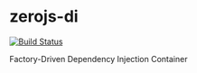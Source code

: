 # zerojs-di

[![Build Status](https://travis-ci.com/zerosuxx/zerojs-di.svg?branch=master)](https://travis-ci.com/zerosuxx/zerojs-di)

Factory-Driven Dependency Injection Container
